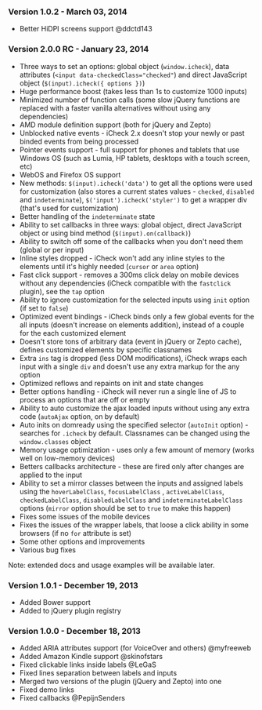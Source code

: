 ### Version 1.0.2 - March 03, 2014

* Better HiDPI screens support @ddctd143

### Version 2.0.0 RC - January 23, 2014

* Three ways to set an options: global object (`window.icheck`), data attributes (`<input data-checkedClass="checked"`)
  and direct JavaScript object (`$(input).icheck({ options })`)
* Huge performance boost (takes less than 1s to customize 1000 inputs)
* Minimized number of function calls (some slow jQuery functions are replaced with a faster vanilla alternatives without
  using any dependencies)
* AMD module definition support (both for jQuery and Zepto)
* Unblocked native events - iCheck 2.x doesn't stop your newly or past binded events from being processed
* Pointer events support - full support for phones and tablets that use Windows OS (such as Lumia, HP tablets, desktops
  with a touch screen, etc)
* WebOS and Firefox OS support
* New methods: `$(input).icheck('data')` to get all the options were used for customization (also stores a current
  states values - `checked`, `disabled` and `indeterminate`), `$('input').icheck('styler')` to get a wrapper div (that's
  used for customization)
* Better handling of the `indeterminate` state
* Ability to set callbacks in three ways: global object, direct JavaScript object or using bind
  method (`$(input).on(callback)`)
* Ability to switch off some of the callbacks when you don't need them (global or per input)
* Inline styles dropped - iCheck won't add any inline styles to the elements until it's highly needed (`cursor`
  or `area` option)
* Fast click support - removes a 300ms click delay on mobile devices without any dependencies (iCheck compatible with
  the `fastclick` plugin), see the `tap` option
* Ability to ignore customization for the selected inputs using `init` option (if set to `false`)
* Optimized event bindings - iCheck binds only a few global events for the all inputs (doesn't increase on elements
  addition), instead of a couple for the each customized element
* Doesn't store tons of arbitrary data (event in jQuery or Zepto cache), defines customized elements by specific
  classnames
* Extra `ins` tag is dropped (less DOM modifications), iCheck wraps each input with a single `div` and doesn't use any
  extra markup for the any option
* Optimized reflows and repaints on init and state changes
* Better options handling - iCheck will never run a single line of JS to process an options that are off or empty
* Ability to auto customize the ajax loaded inputs without using any extra code (`autoAjax` option, on by default)
* Auto inits on domready using the specified selector (`autoInit` option) - searches for `.icheck` by default.
  Classnames can be changed using the `window.classes` object
* Memory usage optimization - uses only a few amount of memory (works well on low-memory devices)
* Betters callbacks architecture - these are fired only after changes are applied to the input
* Ability to set a mirror classes between the inputs and assigned labels using the `hoverLabelClass`, `focusLabelClass`
  , `activeLabelClass`, `checkedLabelClass`, `disabledLabelClass` and `indeterminateLabelClass` options (`mirror` option
  should be set to `true` to make this happen)
* Fixes some issues of the mobile devices
* Fixes the issues of the wrapper labels, that loose a click ability in some browsers (if no `for` attribute is set)
* Some other options and improvements
* Various bug fixes

Note: extended docs and usage examples will be available later.

### Version 1.0.1 - December 19, 2013

* Added Bower support
* Added to jQuery plugin registry

### Version 1.0.0 - December 18, 2013

* Added ARIA attributes support (for VoiceOver and others) @myfreeweb
* Added Amazon Kindle support @skinofstars
* Fixed clickable links inside labels @LeGaS
* Fixed lines separation between labels and inputs
* Merged two versions of the plugin (jQuery and Zepto) into one
* Fixed demo links
* Fixed callbacks @PepijnSenders
